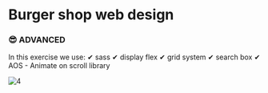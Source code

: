 # Burger shop web design

### 😎 ADVANCED

In this exercise we use:
✔ sass
✔ display flex
✔ grid system
✔ search box
✔ AOS - Animate on scroll library

![4](https://github.com/sancoza-developer/burger-shop-web-design/assets/140257603/7f061976-4568-4e6e-b4e9-fca40c9a1e75)
